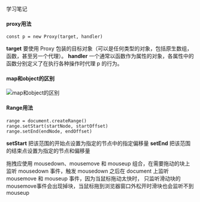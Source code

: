 学习笔记
#### proxy用法
```
const p = new Proxy(target, handler)
```
**target**
要使用 Proxy 包装的目标对象（可以是任何类型的对象，包括原生数组，函数，甚至另一个代理）。
**handler**
一个通常以函数作为属性的对象，各属性中的函数分别定义了在执行各种操作时代理 p 的行为。

#### map和object的区别
![map和object的区别](http://note.youdao.com/yws/public/resource/19a48ce9673359f7255ee341c53c065b/xmlnote/WEBRESOURCE15f844693d47aac469d8a69df3d11967/4802)

#### Range用法
```
range = document.createRange()
range.setStart(startNode, startOffset)
range.setEnd(endNode, endOffset)
```
**setStart**
把该范围的开始点设置为指定的节点中的指定偏移量
**setEnd**
把该范围的结束点设置为指定的节点和偏移量

拖拽应使用 mousedown、mousemove 和 mouseup 组合，在需要拖动的块上监听 mousedown 事件，触发 mousedown 之后在 document 上监听 mousemove 和 mouseup 事件，因为当鼠标拖动太快时， 只监听滑动块的mousemove事件会出现掉块，当鼠标拖到浏览器窗口外松开时滑块也会监听不到 mouseup